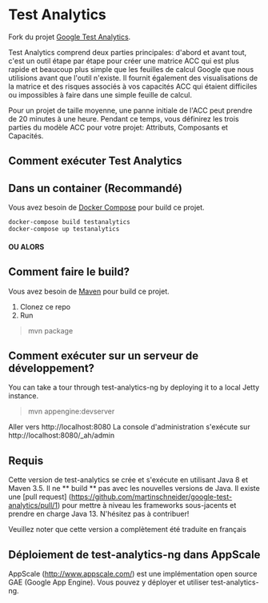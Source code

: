 Test Analytics
=================

Fork du projet [Google Test Analytics](https://testing.googleblog.com/2011/10/google-test-analytics-now-in-open.html).

Test Analytics comprend deux parties principales: d'abord et avant tout, c'est un outil étape par étape pour créer une matrice ACC qui est plus rapide et beaucoup plus simple que les feuilles de calcul Google que nous utilisions avant que l'outil n'existe. Il fournit également des visualisations de la matrice et des risques associés à vos capacités ACC qui étaient difficiles ou impossibles à faire dans une simple feuille de calcul.

Pour un projet de taille moyenne, une panne initiale de l'ACC peut prendre de 20 minutes à une heure. Pendant ce temps, vous définirez les trois parties du modèle ACC pour votre projet: Attributs, Composants et Capacités.


Comment exécuter Test Analytics
----------------

Dans un container (Recommandé)
----------------
Vous avez besoin de [Docker Compose](https://docs.docker.com/compose/) pour build ce projet.

    docker-compose build testanalytics
    docker-compose up testanalytics

#### OU ALORS

Comment faire le build?
----------------
Vous avez besoin de [Maven](https://maven.apache.org/) pour build ce projet.

1. Clonez ce repo
2. Run
>mvn package

Comment exécuter sur un serveur de développement?
-----------------

You can take a tour through test-analytics-ng by deploying it to a local Jetty instance.

>mvn appengine:devserver

Aller vers http://localhost:8080
La console d'administration s'exécute sur http://localhost:8080/_ah/admin


Requis
-----------------

Cette version de test-analytics se crée et s'exécute en utilisant Java 8 et Maven 3.5. Il ne ** build ** pas avec les nouvelles versions de Java. Il existe une [pull request] (https://github.com/martinschneider/google-test-analytics/pull/1) pour mettre à niveau les frameworks sous-jacents et prendre en charge Java 13. N'hésitez pas à contribuer!

Veuillez noter que cette version a complètement été traduite en français

Déploiement de test-analytics-ng dans AppScale
-------

AppScale (http://www.appscale.com/) est une implémentation open source GAE (Google App Engine). Vous pouvez y déployer et utiliser test-analytics-ng.
